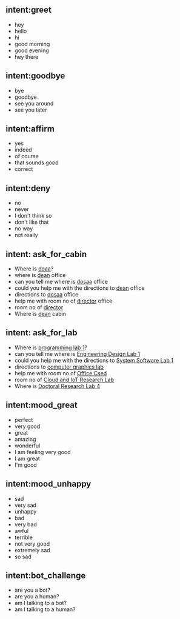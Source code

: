 ## intent:greet
- hey
- hello
- hi
- good morning
- good evening
- hey there

## intent:goodbye
- bye
- goodbye
- see you around
- see you later

## intent:affirm
- yes
- indeed
- of course
- that sounds good
- correct

## intent:deny
- no
- never
- I don't think so
- don't like that
- no way
- not really

## intent: ask_for_cabin
- Where is [doaa](designation)?
- where is [dean](designation) office
- can you tell me where is [dosaa](designation) office
- could you help me with the directions to [dean](designation) office
- directions to [dosaa](designation) office
- help me with room no of [director](designation) office
- room no of [director](designation)
- Where is [dean](designation) cabin

## intent: ask_for_lab
- Where is [programming lab 1](lab)?
- can you tell me where is [Engineering Design Lab 1](lab) 
- could you help me with the directions to [System Software Lab 1](lab) 
- directions to [computer graphics lab](lab)
- help me with room no of [Office Csed](lab)
- room no of [Cloud and IoT Research Lab](lab)
- Where is [Doctoral Research Lab 4](lab)

## intent:mood_great
- perfect
- very good
- great
- amazing
- wonderful
- I am feeling very good
- I am great
- I'm good

## intent:mood_unhappy
- sad
- very sad
- unhappy
- bad
- very bad
- awful
- terrible
- not very good
- extremely sad
- so sad

## intent:bot_challenge
- are you a bot?
- are you a human?
- am I talking to a bot?
- am I talking to a human?
